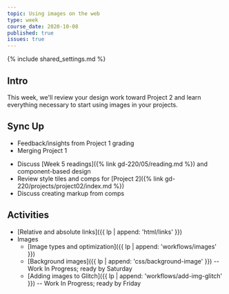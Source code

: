 ```yaml
---
topic: Using images on the web
type: week
course_date: 2020-10-08
published: true
issues: true
---
```


{% include shared_settings.md %}

## Intro
This week, we'll review your design work toward Project 2 and learn everything necessary to start using images in your projects.

## Sync Up
- Feedback/insights from Project 1 grading
- Merging Project 1
<!-- - [Merging]({{ lp | append: 'workflows/merging' }}) Project 1 -->
- Discuss [Week 5 readings]({% link gd-220/05/reading.md %}) and component-based design
- Review style tiles and comps for [Project 2]({% link gd-220/projects/project02/index.md %})
- Discuss creating markup from comps

<!-- @TODO make video for P2 setup -->

## Activities
<!-- - Intro to:
  - [How the Internet does its thing]({{ lp | append: 'tools/internet' }})
  - [Screen readers and assistive tech]({{ lp | append: 'tools/screen-readers' }}) -->
- [Relative and absolute links]({{ lp | append: 'html/links' }})
- Images
  - [Image types and optimization]({{ lp | append: 'workflows/images' }})
  <!-- - [SVGs]({{ lp | append: 'html/svg' }}) -->
  - [Background images]({{ lp | append: 'css/background-image' }}) -- Work In Progress; ready by Saturday
  - [Adding images to Glitch]({{ lp | append: 'workflows/add-img-glitch' }}) -- Work In Progress; ready by Friday
